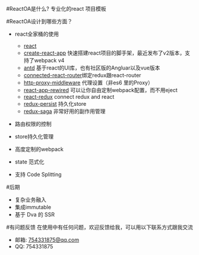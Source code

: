 #ReactOA是什么?
专业化的react 项目模板

#ReactOA设计到哪些方面？

* react全家桶的使用
    * [react](https://github.com/facebook/react) 
    * [create-react-app](https://github.com/facebook/create-react-app) 快速搭建react项目的脚手架，最近发布了v2版本，支持了webpack v4
    * [antd](https://ant.design/docs/react/use-with-create-react-app-cn) 基于react的UI库，也有社区版的Angluar以及vue版本
    * [connected-react-router](https://github.com/supasate/connected-react-router)绑定redux跟react-router
    * [http-proxy-middleware](https://github.com/chimurai/http-proxy-middleware) 代理设置（非es6 里的Proxy）
    * [react-app-rewired](https://github.com/timarney/react-app-rewired) 可以让你自由定制webpack配置，而不用eject
    * [react-redux](https://github.com/reduxjs/react-redux) connect redux and react
    * [redux-persist](https://github.com/rt2zz/redux-persist) 持久化store
    * [redux-saga](https://github.com/redux-saga/redux-saga) 非常好用的副作用管理  
  

* 路由权限的控制
* store持久化管理
* 高度定制的webpack
* state 范式化
* 支持 Code Splitting 

#后期
* 复杂业务融入
* 集成immutable
* 基于 Dva 的 SSR

#有问题反馈
在使用中有任何问题，欢迎反馈给我，可以用以下联系方式跟我交流

* 邮箱: 754331875@qq.com
* QQ: 754331875
